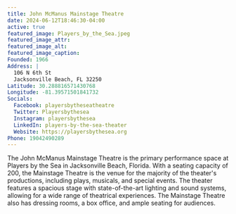 ```yaml
---
title: John McManus Mainstage Theatre
date: 2024-06-12T18:46:30-04:00
active: true
featured_image: Players_by_the_Sea.jpeg
featured_image_attr:
featured_image_alt:
featured_image_caption:
Founded: 1966
Address: |
  106 N 6th St
  Jacksonville Beach, FL 32250
Latitude: 30.288816571430768
Longitude: -81.39571501841732
Socials:
  Facebook: playersbytheseatheatre
  Twitter: Playersbythesea
  Instagram: playersbythesea
  LinkedIn: players-by-the-sea-theater
  Website: https://playersbythesea.org
Phone: 19042490289
---
```

The John McManus Mainstage Theatre is the primary performance space at Players by the Sea in Jacksonville Beach, Florida. With a seating capacity of 200, the Mainstage Theatre is the venue for the majority of the theater's productions, including plays, musicals, and special events. The theater features a spacious stage with state-of-the-art lighting and sound systems, allowing for a wide range of theatrical experiences. The Mainstage Theatre also has dressing rooms, a box office, and ample seating for audiences. 